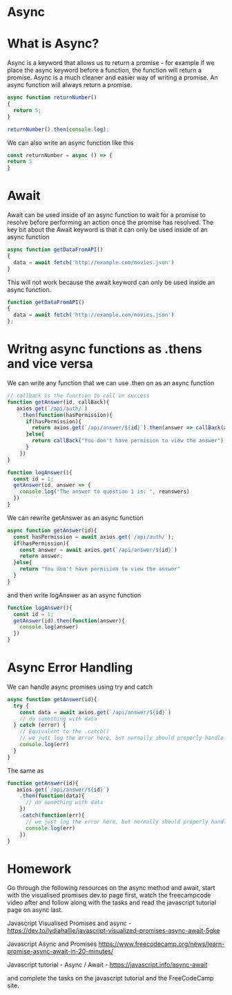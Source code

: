 # Async 

# What is Async?

Async is a keyword that allows us to return a promise - for example if we place the async keyword before a function, the function will return a promise. Async is a much cleaner and easier way of writing a promise. An async function will always return a promise.
```js
async function returnNumber()
{
  return 5;
}

returnNumber().then(console.log);
```
We can also write an async function like this
```js
const returnNumber = async () => {
return 5
}
```

# Await

Await can be used inside of an async function to wait for a promise to resolve before performing an action once the promise has resolved. The key bit about the Await keyword is that it can only be used inside of an async function

```js
async function getDataFromAPI()
{ 
  data = await fetch('http://example.com/movies.json') 
}
```

This will not work because the await keyword can only be used inside an async function.
```js
function getDataFromAPI()
{
  data = await fetch('http://example.com/movies.json') 
};
```

# Writng async functions as .thens and vice versa

We can write any function that we can use .then on as an async function
```js
// callback is the function to call on success
function getAnswer(id, callBack){
   axios.get(`/api/auth/`)
    .then(function(hasPermission){
      if(hasPermission){
        return axios.get(`/api/answer/${id}`).then(answer => callBack(answer))
      }else{
        return callBack("You don't have permision to view the answer");
      }
    })
}

function logAnswer(){
  const id = 1;
  getAnswer(id, answer => {
    console.log("The answer to question 1 is: ", reanswers)
  })
}
```

We can rewrite getAnswer as an async function
```js
async function getAnswer(id){
  const hasPermission = await axios.get(`/api/auth/`);
  if(hasPermission){
    const answer = await axios.get(`/api/answer/${id}`)
    return answer;
  }else{
    return "You don't have permision to view the answer"
  } 
}
```

and then write logAnswer as an async function
```js
function logAnswer(){
  const id = 1;
  getAnswer(id).then(function(answer){
    console.log(answer)
  })
}
```

# Async Error Handling

We can handle async promises using try and catch
```js
async function getAnswer(id){
  try {
    const data = await axios.get(`/api/answer/${id}`)
    // do something with data
  } catch (error) {
    // Equivalent to the .catch()
    // we just log the error here, but normally should properly handle the error
    console.log(err)
  }
}
```
The same as 
```js
function getAnswer(id){
   axios.get(`/api/answer/${id}`)
    .then(function(data){
      // do something with data
    })
    .catch(function(err){
      // we just log the error here, but normally should properly handle the error
      console.log(err)
    })
}
```

# Homework

Go through the following resources on the async method and await, start with the visualised promises dev.to page first, watch the freecampcode video after and follow along with the tasks and read the javascript tutorial page on async last.


Javascript Visualised Promises and async - https://dev.to/lydiahallie/javascript-visualized-promises-async-await-5gke

Javascript Async and Promises https://www.freecodecamp.org/news/learn-promise-async-await-in-20-minutes/ 

Javascript tutorial - Async / Await - https://javascript.info/async-await

and complete the tasks on the javascript tutorial and the FreeCodeCamp site.

